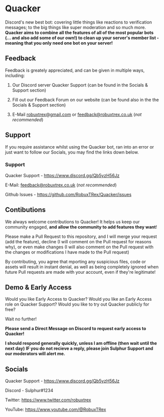 
# Quacker
Discord's new best bot: covering little things like reactions to verification messages; to the big things like super moderation and so much more.
**Quacker aims to combine all the features of all of the most popular bots (... and also add some of our own!) to clean up your server's member list - meaning that you only need one bot on your server!**




## Feedback

Feedback is greately appreciated, and can be given in multiple ways, including:
1) Our Discord server Quacker Support (can be found in the Socials & Support section)

2) Fill out our Feedback Forum on our website (can be found also in the the Socials & Support section)

3) E-Mail robuxtrex@gmail.com or feedback@robuxtrex.co.uk (*not recommended*)

## Support

If you require assistance whilst using the Quacker bot, ran into an error or just want to follow our Socials, you may find the links down below.

### Support

Quacker Support - https://www.discord.gg/Qb5yzH56Jz

E-Mail: feedback@robuxtrex.co.uk (*not recommended*)

Github Issues - https://github.com/RobuxTRex/Quacker/issues

## Contibutions

We always welcome contributions to Quacker!
It helps us keep our community engaged, **and allow the community to add features they want**!

Please make a Pull Request to this repository, and I will merge your request (add the feature), decline (I will comment on the Pull request for reasons why), or even make changes (I will also comment on the Pull request with the changes or modifications I have made to the Pull request)

By contributing, you agree that mporting any suspicious files, code or assets will result in instant denial, as well as being completely ignored when future Pull requests are made with your account, even if they're legitimate!

## Demo & Early Access

Would you like Early Access to Quacker?
Would you like an Early Access role on Quacker Support?
Would you like to try out Quacker publicly for free?

Wait no further!

**Please send a Direct Message on Discord to request early access to Quacker!**

**I should respond generally quickly, unless I am offline (then wait until the next day)**
**IF you do not recieve a reply, please join Sulphur Support and our moderators will alert me.**

## Socials

Quacker Support - https://www.discord.gg/Qb5yzH56Jz

Discord - Sulphur#1234

Twitter: https://www.twitter.com/robuxtrex

YouTube: https://www.youtube.com/@RobuxTRex


